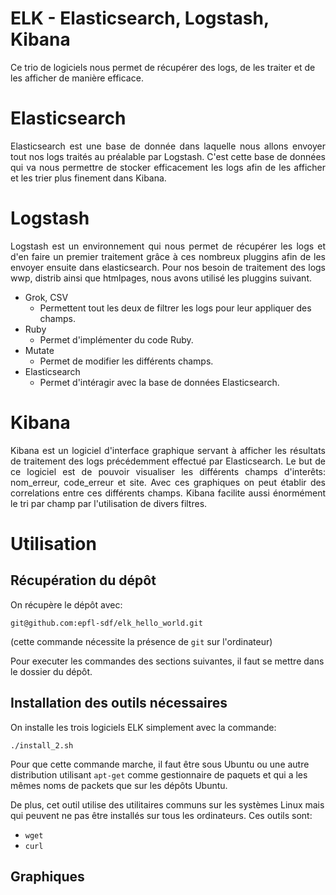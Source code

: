 # ELK - Elasticsearch, Logstash, Kibana

Ce trio de logiciels nous permet de récupérer des logs, de les traiter et de les afficher de manière efficace.

# Elasticsearch

<p align="justify">
Elasticsearch est une base de donnée dans laquelle nous allons envoyer tout nos logs traités au préalable par Logstash. C'est cette base de données qui va nous permettre de stocker efficacement les logs afin de les afficher et les trier plus finement dans Kibana.
</p>

# Logstash

<p align="justify">
Logstash est un environnement qui nous permet de récupérer les logs et d'en faire un premier traitement grâce à ces nombreux pluggins afin de les envoyer ensuite dans elasticsearch. Pour nos besoin de traitement des logs wwp, distrib ainsi que htmlpages, nous avons utilisé les pluggins suivant.
</p>

* Grok, CSV
  * Permettent tout les deux de filtrer les logs pour leur appliquer des champs.
* Ruby
  * Permet d'implémenter du code Ruby.
* Mutate
  * Permet de modifier les différents champs.
* Elasticsearch
  * Permet d'intéragir avec la base de données Elasticsearch.


# Kibana

<p align="justify">
Kibana est un logiciel d'interface graphique servant à afficher les résultats de traitement des logs précédemment effectué par Elasticsearch. Le but de ce logiciel est de pouvoir visualiser les différents champs d'interêts: nom_erreur, code_erreur et site. Avec ces graphiques on peut établir des correlations entre ces différents champs. Kibana facilite aussi énormément le tri par champ par l'utilisation de divers filtres. 
</p>

# Utilisation

## Récupération du dépôt
On récupère le dépôt avec:
```
git@github.com:epfl-sdf/elk_hello_world.git
```

(cette commande nécessite la présence de `git` sur l'ordinateur)

Pour executer les commandes des sections suivantes, il faut se mettre dans
le dossier du dépôt.

## Installation des outils nécessaires

On installe les trois logiciels ELK simplement avec la commande:
```
./install_2.sh
```
Pour que cette commande marche, il faut être sous Ubuntu ou une autre
distribution utilisant `apt-get` comme gestionnaire de paquets et qui a les
mêmes noms de packets que sur les dépôts Ubuntu.

De plus, cet outil utilise des utilitaires communs sur les systèmes
Linux mais qui peuvent ne pas être installés sur tous les ordinateurs.
Ces outils sont:
* `wget`
* `curl`

## Graphiques


